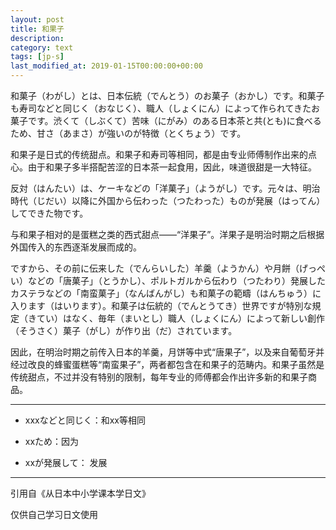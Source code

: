```yaml
---
layout: post
title: 和果子
description: 
category: text
tags: [jp-s]
last_modified_at: 2019-01-15T00:00:00+00:00
---
```


和菓子（わがし）とは、日本伝統（でんとう）のお菓子（おかし）です。和菓子も寿司などと同じく（おなじく）、職人（しょくにん）によって作られてきたお菓子です。渋くて（しぶくて）苦味（にがみ）のある日本茶と共(とも)に食べるため、甘さ（あまさ）が強いのが特徴（とくちょう）です。

和果子是日式的传统甜点。和果子和寿司等相同，都是由专业师傅制作出来的点心。由于和果子多半搭配苦涩的日本茶一起食用，因此，味道很甜是一大特征。

反対（はんたい）は、ケーキなどの「洋菓子」（ようがし）です。元々は、明治時代（じだい）以降に外国から伝わった（つたわった）ものが発展（はってん）してできた物です。

与和果子相对的是蛋糕之类的西式甜点——“洋果子”。洋果子是明治时期之后根据外国传入的东西逐渐发展而成的。

ですから、その前に伝来した（でんらいした）羊羹（ようかん）や月餅（げっぺい）などの「唐菓子」（とうかし）、ポルトガルから伝わり（つたわり）発展したカステラなどの「南蛮菓子」（なんばんがし）も和菓子の範疇（はんちゅう）に入ります（はいります）。和菓子は伝統的（でんとうてき）世界ですが特別な規定（きてい）はなく、毎年（まいとし）職人（しょくにん）によって新しい創作（そうさく）菓子（がし）が作り出（だ）されています。

因此，在明治时期之前传入日本的羊羹，月饼等中式“唐果子”，以及来自葡萄牙并经过改良的蜂蜜蛋糕等“南蛮果子”，两者都包含在和果子的范畴内。和果子虽然是传统甜点，不过并没有特别的限制，每年专业的师傅都会作出许多新的和果子商品。

<hr>

- xxxなどと同じく：和xx等相同

- xxため：因为

- xxが発展して： 发展

<hr>

引用自《从日本中小学课本学日文》

仅供自己学习日文使用
